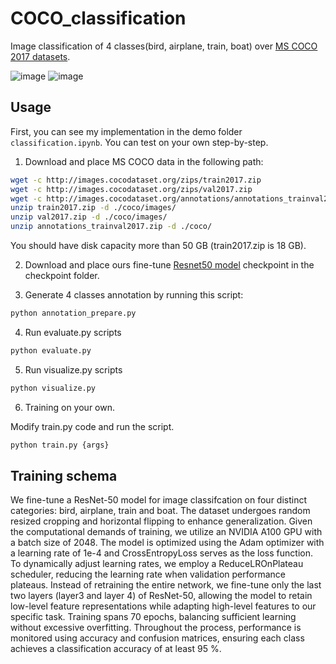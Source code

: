 # COCO_classification
Image classification of 4 classes(bird, airplane, train, boat) over [MS COCO 2017 datasets](https://cocodataset.org/#download).

![image](https://github.com/ganoliz/COCO_classification/images/vis1.png)
![image](https://github.com/ganoliz/COCO_classification/images/vis2.png)

## Usage

First, you can see my implementation in the demo folder ```classification.ipynb```.
You can test on your own step-by-step.

1. Download and place MS COCO data in the following path:

```bash
wget -c http://images.cocodataset.org/zips/train2017.zip
wget -c http://images.cocodataset.org/zips/val2017.zip
wget -c http://images.cocodataset.org/annotations/annotations_trainval2017.zip
unzip train2017.zip -d ./coco/images/
unzip val2017.zip -d ./coco/images/
unzip annotations_trainval2017.zip -d ./coco/
```
You should have disk capacity more than 50 GB (train2017.zip is 18 GB).

2. Download and place ours fine-tune [Resnet50 model](https://drive.google.com/file/d/10QcHIsOez4qxn4K93blD6f03GO_G8xSy/view?usp=sharing) checkpoint in the checkpoint folder.

3. Generate 4 classes annotation by running this script:

```bash
python annotation_prepare.py
```

4. Run evaluate.py scripts

```bash
python evaluate.py
```

5. Run visualize.py scripts

```bash
python visualize.py
```

6. Training on your own.

Modify train.py code and run the script. 

```bash
python train.py {args}
```

## Training schema
We fine-tune a ResNet-50 model for image classifcation on four distinct categories: bird, airplane, train and boat. The dataset undergoes random resized cropping and horizontal flipping to enhance generalization. Given the computational demands of training, we utilize an NVIDIA A100 GPU with a batch size of 2048.
The model is optimized using the Adam optimizer with a learning rate of 1e-4 and CrossEntropyLoss serves as the loss function. To dynamically adjust learning rates, we employ a ReduceLROnPlateau scheduler, reducing the learning rate when validation performance plateaus.
Instead of retraining the entire network, we fine-tune only the last two layers (layer3 and layer 4) of ResNet-50, allowing the model to retain low-level feature representations while adapting high-level features to our specific task.
Training spans 70 epochs, balancing sufficient learning without excessive overfitting. Throughout the process, performance is monitored using accuracy and confusion matrices, ensuring each class achieves a classification accuracy of at least 95 %.
